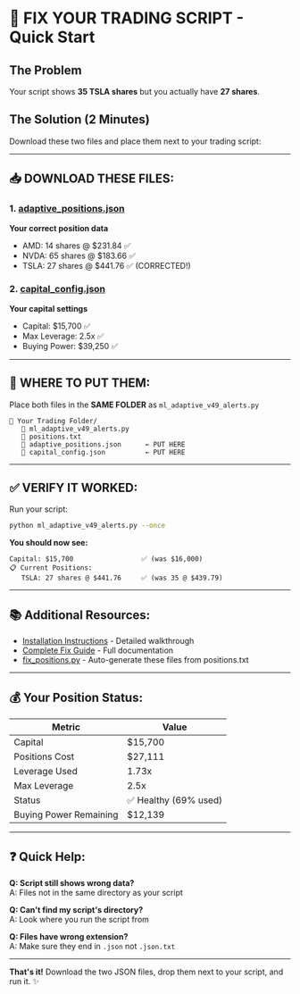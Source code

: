# 🔧 FIX YOUR TRADING SCRIPT - Quick Start

## The Problem
Your script shows **35 TSLA shares** but you actually have **27 shares**.

## The Solution (2 Minutes)
Download these two files and place them next to your trading script:

---

## 📥 DOWNLOAD THESE FILES:

### 1. [adaptive_positions.json](computer:///mnt/user-data/outputs/adaptive_positions.json)
**Your correct position data**
- AMD: 14 shares @ $231.84 ✅
- NVDA: 65 shares @ $183.66 ✅
- TSLA: 27 shares @ $441.76 ✅ (CORRECTED!)

### 2. [capital_config.json](computer:///mnt/user-data/outputs/capital_config.json)
**Your capital settings**
- Capital: $15,700 ✅
- Max Leverage: 2.5x ✅
- Buying Power: $39,250 ✅

---

## 📍 WHERE TO PUT THEM:

Place both files in the **SAME FOLDER** as `ml_adaptive_v49_alerts.py`

```
📁 Your Trading Folder/
   📄 ml_adaptive_v49_alerts.py
   📄 positions.txt
   📄 adaptive_positions.json      ← PUT HERE
   📄 capital_config.json          ← PUT HERE
```

---

## ✅ VERIFY IT WORKED:

Run your script:
```bash
python ml_adaptive_v49_alerts.py --once
```

**You should now see:**
```
Capital: $15,700                 ✅ (was $16,000)
📋 Current Positions:
   TSLA: 27 shares @ $441.76     ✅ (was 35 @ $439.79)
```

---

## 📚 Additional Resources:

- [Installation Instructions](computer:///mnt/user-data/outputs/INSTALLATION_INSTRUCTIONS.txt) - Detailed walkthrough
- [Complete Fix Guide](computer:///mnt/user-data/outputs/COMPLETE_FIX_GUIDE.md) - Full documentation
- [fix_positions.py](computer:///mnt/user-data/outputs/fix_positions.py) - Auto-generate these files from positions.txt

---

## 💰 Your Position Status:

| Metric | Value |
|--------|-------|
| Capital | $15,700 |
| Positions Cost | $27,111 |
| Leverage Used | 1.73x |
| Max Leverage | 2.5x |
| Status | ✅ Healthy (69% used) |
| Buying Power Remaining | $12,139 |

---

## ❓ Quick Help:

**Q: Script still shows wrong data?**  
A: Files not in the same directory as your script

**Q: Can't find my script's directory?**  
A: Look where you run the script from

**Q: Files have wrong extension?**  
A: Make sure they end in `.json` not `.json.txt`

---

**That's it!** Download the two JSON files, drop them next to your script, and run it. ✨
